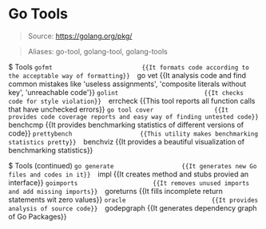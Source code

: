 # Go Tools

> Source: https://golang.org/pkg/

> Aliases: go-tool, golang-tool, golang-tools

$ Tools
    `gofmt                         {{It formats code according to the acceptable way of formatting}} 
    `go vet                        {{It analysis code and find common mistakes like 'useless assignments', 'composite literals without key', 'unreachable code'}} 
    `golint                        {{It checks code for style violation}} 
    `errcheck                      {{This tool reports all function calls that have unchecked errors}} 
    `go tool cover                 {{It provides code coverage reports and easy way of finding untested code}} 
    `benchcmp                      {{It provides benchmarking statistics of different versions of code}} 
    `prettybench                   {{This utility makes benchmarking statistics pretty}} 
    `benchviz                      {{It provides a beautiful visualization of benchmarking statistics}} 

$ Tools (continued)
    `go generate                   {{It generates new Go files and codes in it}} 
    `impl                          {{It creates method and stubs provied an interface}} 
    `goimports                     {{It removes unused imports and add missing imports}} 
    `goreturns                     {{It fills incomplete return statements wit zero values}} 
    `oracle                        {{It provides analysis of source code}} 
    `godepgraph                    {{It generates dependency graph of Go Packages}} 

